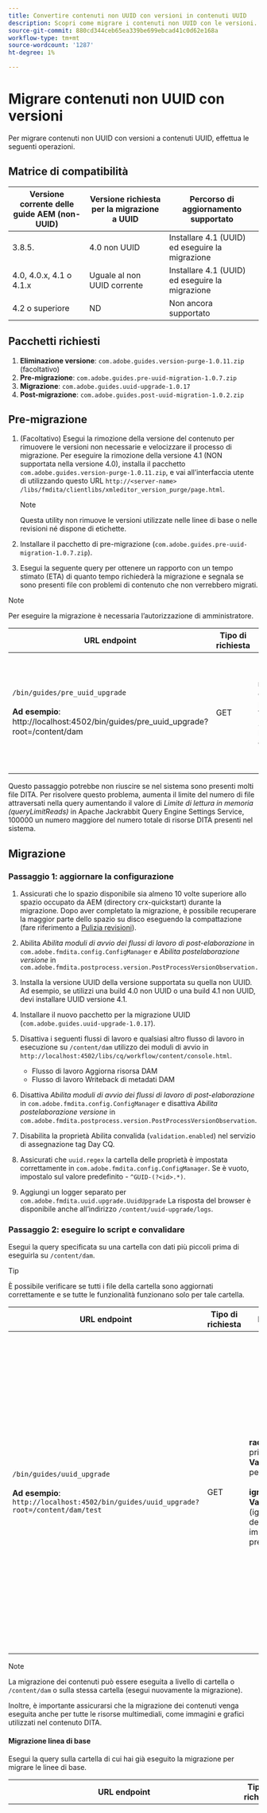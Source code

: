 ```yaml
---
title: Convertire contenuti non UUID con versioni in contenuti UUID
description: Scopri come migrare i contenuti non UUID con le versioni.
source-git-commit: 880cd344ceb65ea339be699ebcad41c0d62e168a
workflow-type: tm+mt
source-wordcount: '1287'
ht-degree: 1%

---
```


# Migrare contenuti non UUID con versioni

Per migrare contenuti non UUID con versioni a contenuti UUID, effettua le seguenti operazioni.

## Matrice di compatibilità

| Versione corrente delle guide AEM (non-UUID) | Versione richiesta per la migrazione a UUID | Percorso di aggiornamento supportato |
|---|---|---|
| 3.8.5. | 4.0 non UUID | Installare 4.1 (UUID) ed eseguire la migrazione |
| 4.0, 4.0.x, 4.1 o 4.1.x | Uguale al non UUID corrente | Installare 4.1 (UUID) ed eseguire la migrazione |
| 4.2 o superiore | ND | Non ancora supportato |

## Pacchetti richiesti

1. **Eliminazione versione**: `com.adobe.guides.version-purge-1.0.11.zip` (facoltativo)
1. **Pre-migrazione**: `com.adobe.guides.pre-uuid-migration-1.0.7.zip`
1. **Migrazione**: `com.adobe.guides.uuid-upgrade-1.0.17`
1. **Post-migrazione**: `com.adobe.guides.post-uuid-migration-1.0.2.zip`


## Pre-migrazione

1. (Facoltativo) Esegui la rimozione della versione del contenuto per rimuovere le versioni non necessarie e velocizzare il processo di migrazione. Per eseguire la rimozione della versione 4.1 (NON supportata nella versione 4.0), installa il pacchetto `com.adobe.guides.version-purge-1.0.11.zip`, e vai all’interfaccia utente di utilizzando questo URL `http://<server-name> /libs/fmdita/clientlibs/xmleditor_version_purge/page.html`.

   >[!NOTE]
   >
   >Questa utility non rimuove le versioni utilizzate nelle linee di base o nelle revisioni né dispone di etichette.
1. Installare il pacchetto di pre-migrazione (`com.adobe.guides.pre-uuid-migration-1.0.7.zip`).

1. Esegui la seguente query per ottenere un rapporto con un tempo stimato (ETA) di quanto tempo richiederà la migrazione e segnala se sono presenti file con problemi di contenuto che non verrebbero migrati.

>[!NOTE]
>
>Per eseguire la migrazione è necessaria l’autorizzazione di amministratore.


| URL endpoint | Tipo di richiesta | Parametro query | Risultati previsti |
|---|---|---|---|
| `/bin/guides/pre_uuid_upgrade` <br> <br>**Ad esempio**: http://localhost:4502/bin/guides/pre_uuid_upgrade?root=/content/dam | GET | **radice**: cartella principale<br> **Valore**: `/content/dam` per l’intero archivio. | Verrà creato un report di pre-migrazione (.csv) che elenca il numero di file, le versioni totali e gli errori. <br><br> **Output di esempio**:<br>RootFolder: /content/dam <br>File totali: 2697 <br>Versioni totali: 10380 <br>Numero di file con errori: 28 <br>Un rapporto dettagliato sarà disponibile tramite AEM CRX all’indirizzo `/content/uuid-pgrade/UuidMigrationReport_1688400131039.csv` |

Questo passaggio potrebbe non riuscire se nel sistema sono presenti molti file DITA. Per risolvere questo problema, aumenta il limite del numero di file attraversati nella query aumentando il valore di *Limite di lettura in memoria (queryLimitReads)* in Apache Jackrabbit Query Engine Settings Service, 100000 un numero maggiore del numero totale di risorse DITA presenti nel sistema.

## Migrazione

### Passaggio 1: aggiornare la configurazione

1. Assicurati che lo spazio disponibile sia almeno 10 volte superiore allo spazio occupato da AEM (directory crx-quickstart) durante la migrazione. Dopo aver completato la migrazione, è possibile recuperare la maggior parte dello spazio su disco eseguendo la compattazione (fare riferimento a [Pulizia revisioni](https://experienceleague.adobe.com/docs/experience-manager-65/deploying/deploying/revision-cleanup.html?lang=en)).

1. Abilita *Abilita moduli di avvio dei flussi di lavoro di post-elaborazione* in `com.adobe.fmdita.config.ConfigManager` e *Abilita postelaborazione versione* in `com.adobe.fmdita.postprocess.version.PostProcessVersionObservation.`

1. Installa la versione UUID della versione supportata su quella non UUID. Ad esempio, se utilizzi una build 4.0 non UUID o una build 4.1 non UUID, devi installare UUID versione 4.1.

1. Installare il nuovo pacchetto per la migrazione UUID (`com.adobe.guides.uuid-upgrade-1.0.17`).

1. Disattiva i seguenti flussi di lavoro e qualsiasi altro flusso di lavoro in esecuzione su `/content/dam` utilizzo dei moduli di avvio in `http://localhost:4502/libs/cq/workflow/content/console.html`.

   * Flusso di lavoro Aggiorna risorsa DAM
   * Flusso di lavoro Writeback di metadati DAM

1. Disattiva *Abilita moduli di avvio dei flussi di lavoro di post-elaborazione* in `com.adobe.fmdita.config.ConfigManager` e disattiva *Abilita postelaborazione versione* in `com.adobe.fmdita.postprocess.version.PostProcessVersionObservation`.

1. Disabilita la proprietà Abilita convalida (`validation.enabled`) nel servizio di assegnazione tag Day CQ.

1. Assicurati che `uuid.regex` la cartella delle proprietà è impostata correttamente in `com.adobe.fmdita.config.ConfigManager`. Se è vuoto, impostalo sul valore predefinito - `^GUID-(?<id>.*)`.
1. Aggiungi un logger separato per `com.adobe.fmdita.uuid.upgrade.UuidUpgrade` La risposta del browser è disponibile anche all’indirizzo `/content/uuid-upgrade/logs`.

### Passaggio 2: eseguire lo script e convalidare

Esegui la query specificata su una cartella con dati più piccoli prima di eseguirla su `/content/dam`.

>[!TIP]
>
>È possibile verificare se tutti i file della cartella sono aggiornati correttamente e se tutte le funzionalità funzionano solo per tale cartella.

| URL endpoint | Tipo di richiesta | Parametro query | Risultati previsti |
|---|---|---|---|
| `/bin/guides/uuid_upgrade`<br><br> **Ad esempio**: `http://localhost:4502/bin/guides/uuid_upgrade?root=/content/dam/test` | GET | **radice**: cartella principale <br>**Valore**: /content/dam per l’intero archivio.<br><br>**ignoreImageVersions**<br> **Valore**: true/false (ignora l’elaborazione delle versioni delle immagini. Il valore predefinito è false) | Rapporto di migrazione con elenco dei file migrati correttamente, aggiornamento non riuscito, aggiornamento con errori e tempo totale impiegato. <br><br> **Output di esempio**: <br> [INFO] Elenco dei file non riuscito:0 <br>[INFO] No. di file aggiornati correttamente: 2241 <br>[INFO] No. di file aggiornati con errori: 28 <br>[INFO] No. aggiornamento di file non riuscito: 0 <br> [INFO] Tempo totale impiegato: 0:37:03,131 |

>[!NOTE]
>
> La migrazione dei contenuti può essere eseguita a livello di cartella o `/content/dam` o sulla stessa cartella (esegui nuovamente la migrazione).

Inoltre, è importante assicurarsi che la migrazione dei contenuti venga eseguita anche per tutte le risorse multimediali, come immagini e grafici utilizzati nel contenuto DITA.

#### Migrazione linea di base

Esegui la query sulla cartella di cui hai già eseguito la migrazione per migrare le linee di base.

| URL endpoint | Tipo di richiesta | Parametro query | Risultati previsti |
|---|---|---|---|
| `/bin/guides/baseline_uuid_upgrade`<br><br> **Ad esempio**: ` http://localhost:4502/bin/guides/baseline_uuid_upgrade?root=/content/dam/test` | GET | **radice**: cartella principale <br> **Valore**: /content/dam per l’intero archivio. <br><br> **ignoreImageVersions**<br> **Valore**: true/false <br>(Ignora l&#39;elaborazione delle versioni delle immagini. Il valore predefinito è false) <br><br> **doReviews** <br> **Valore**: true/false <br> (Se le recensioni devono essere aggiornate o meno. Il valore predefinito è false.) Rapporto di migrazione con elenco dei file migrati correttamente, aggiornamento non riuscito, aggiornamento con errori e tempo totale impiegato. <br> <br> **Output di esempio**:<br>[INFO] Elenco dei file non riuscito <br> [INFO] No. di file aggiornati correttamente 2241<br> [INFO] No. di file aggiornati con errori 28<br>[INFO] No. impossibile aggiornare 0<br>[INFO] Tempo totale impiegato: 0:37:03,131 |


### Passaggio 3: ripristinare la configurazione

Una volta completata la migrazione del server, abilita la post-elaborazione, l’assegnazione di tag e i seguenti flussi di lavoro (inclusi tutti gli altri flussi di lavoro inizialmente disabilitati durante la migrazione) per continuare a lavorare sul server.

* Flusso di lavoro Aggiorna risorsa DAM
* Flusso di lavoro per metadati DAM

>[!NOTE]
>
>Se alcuni file non vengono elaborati o danneggiati prima della migrazione, verrebbero danneggiati prima della migrazione e rimarrebbero danneggiati anche dopo la migrazione.

## Convalida della migrazione

1. Installare il pacchetto di migrazione post-uuid (`com.adobe.guides.post-uuid-migration-1.0.2.zip`).

1. Esegui la query seguente per verificare che non vi siano stati errori durante la migrazione che abbiano causato l’interruzione di eventuali collegamenti. Questo script identificherà se vi sono stati collegamenti non interrotti in precedenza ma interrotti ora per qualsiasi motivo.

   | URL endpoint | Tipo di richiesta | Parametro query | Risultati previsti |
   |---|---|---|---|
   | `/bin/guides/get_broken_links` <br> <br> **Ad esempio**:<br>`http://localhost:4502/bin/guides/get_broken_links` | GET | ND | Rapporto di migrazione con il numero totale di file con UUID interrotti e i rispettivi percorsi dei file. <br> <br> **Output di esempio**:<br>[DEBUG] Verifica dell&#39;utilizzo di tutti questi GUID nel contenuto.<br>[DEBUG] Numero totale di file che potrebbero aver danneggiato UUID: 0 <br>[DEBUG] Percorsi che potrebbero aver interrotto gli UUID:0 |

1. Al termine della migrazione, è possibile recuperare la maggior parte dello spazio su disco eseguendo la compattazione (fare riferimento a `https://experienceleague.adobe.com/docs/experience-manager-65/deploying/deploying/revision-cleanup.html?lang=en`).

## Migrazione dei contenuti Delta

1. Per migrare il contenuto delta dal server attivo (non UUID) al server UUID corrente, installa lo script di pre-migrazione sul server non UUID.

1. Esegui la seguente query sull’intero set di dati (o sottocartella) per identificare ed esportare tutti i file modificati dopo il timestamp specificato: Il timestamp utilizza il formato ISO8601 per date e ore ( AAAA-MM-GGTHH:mm:ss.SSSZ) e consente anche rappresentazioni parziali, come AAAA-MM-GG.

   | URL endpoint | Tipo di richiesta | Parametro query | Risultati previsti |
   |---|---|---|---|
   | `/bin/guides/data_export`<br><br>**Ad esempio**: <br> `http://localhost:4502/bin/guides/data_export?timestamp=2023-07-11&root=/content/dam` | GET | **timestamp** <br> **Valore**: AAAA-MM-GG<br><br> **radice**: cartella principale <br> **Valore**: `/content/dam` per l’intero archivio. | Un file zip con contenuti delta viene creato in /var/dxml/exports. <br> <br>**Esempio**: dataexport_1689761491218.zip (il file viene creato) |

1. Scarica il file zip esportato dallo script. L’ultima riga della risposta deve fornire il percorso del file zip generato (memorizzato in /var/dxml/exports nel sistema).

1. Carica il file zip sul server uuid nel percorso desiderato nell’interfaccia utente di Assets.

1. Verificare che il pacchetto di post-migrazione sia installato nel server UUID.

1. Esegui la seguente query per importare nel sistema il contenuto delta dal file zip caricato. Per identificare ed elaborare correttamente i dati, la query deve includere il percorso del file zip caricato.

   | URL endpoint | Tipo di richiesta | Parametro query | Risultati previsti |
   |---|---|---|---|
   | `/bin/guides/data_import`<br> **Ad esempio**:`http://localhost:4502/bin/guides/data_import?path=/content/dam/dataexport_1689344927551.zip&createVersion=true` | POST | **percorso**<br> **Valore**: `/content/dam/filename.zip`(Percorso file caricato) **createVersion** <br> **Valore**: true/false<br>Il valore predefinito di createVersion è false. | Il file viene caricato nel percorso di contenuto desiderato.<br><br>**Esempio**: `dataexport_1689761491218.zip`<br><br> (Lo stesso file esportato nel passaggio precedente viene caricato nel percorso desiderato in `/content/dam`). |

1. Se non esiste, lo script creerà un nuovo file o sostituirà il file esistente se è stato modificato.

>[!NOTE]
>
> La cronologia delle versioni e tutte le altre modifiche apportate sul server (come flussi di lavoro e revisioni ) devono essere aggiornate manualmente.
